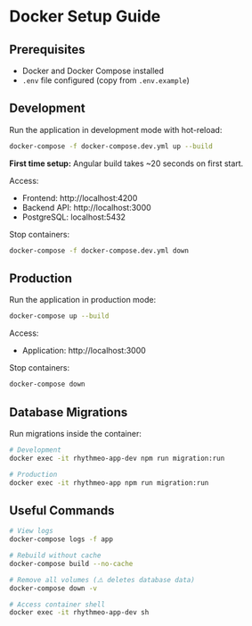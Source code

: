 # Docker Setup Guide

## Prerequisites

- Docker and Docker Compose installed
- `.env` file configured (copy from `.env.example`)

## Development

Run the application in development mode with hot-reload:

```bash
docker-compose -f docker-compose.dev.yml up --build
```

**First time setup:** Angular build takes ~20 seconds on first start.

Access:
- Frontend: http://localhost:4200
- Backend API: http://localhost:3000
- PostgreSQL: localhost:5432

Stop containers:
```bash
docker-compose -f docker-compose.dev.yml down
```

## Production

Run the application in production mode:

```bash
docker-compose up --build
```

Access:
- Application: http://localhost:3000

Stop containers:
```bash
docker-compose down
```

## Database Migrations

Run migrations inside the container:

```bash
# Development
docker exec -it rhythmeo-app-dev npm run migration:run

# Production
docker exec -it rhythmeo-app npm run migration:run
```

## Useful Commands

```bash
# View logs
docker-compose logs -f app

# Rebuild without cache
docker-compose build --no-cache

# Remove all volumes (⚠️ deletes database data)
docker-compose down -v

# Access container shell
docker exec -it rhythmeo-app-dev sh
```

